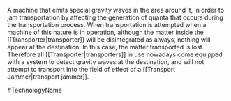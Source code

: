 A machine that emits special gravity waves in the area around it, in order to jam transportation by affecting the generation of quanta that occurs during the transportation process.
When transportation is attempted when a machine of this nature is in operation, although the matter inside the <span class="miscellaneous">[[Transporter|transporter]]</span> will be disintegrated as always, nothing will appear at the destination.  In this case, the matter transported is lost.
Therefore all <span class="miscellaneous">[[Transporter|transporters]]</span> in use nowadays come equipped with a system to detect gravity waves at the destination, and will not attempt to transport into the field of effect of a <span class="miscellaneous">[[Transport Jammer|transport jammer]]</span>.

#TechnologyName
